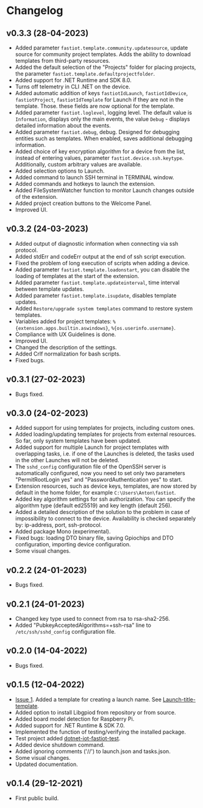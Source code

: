 # Changelog

## v0.3.3 (28-04-2023)

- Added parameter `fastiot.template.community.updatesource`, update source for community project templates. Adds the ability to download templates from third-party resources.
- Added the default selection of the "Projects" folder for placing projects, the parameter `fastiot.template.defaultprojectfolder`.
- Added support for .NET Runtime and SDK 8.0.
- Turns off telemetry in CLI .NET on the device.
- Added automatic addition of keys `fastiotIdLaunch`, `fastiotIdDevice`, `fastiotProject`, `fastiotIdTemplate` for Launch if they are not in the template. Those. these fields are now optional for the template.
- Added parameter `fastiot.loglevel`, logging level. The default value is `Information`, displays only the main events, the value `Debug` - displays detailed information about the events.
- Added parameter `fastiot.debug`, debug. Designed for debugging entities such as templates. When enabled, saves additional debugging information.
- Added choice of key encryption algorithm for a device from the list, instead of entering values, parameter `fastiot.device.ssh.keytype`. Additionally, custom arbitrary values are available.
- Added selection options to Launch.
- Added command to launch SSH terminal in TERMINAL window.
- Added commands and hotkeys to launch the extension.
- Added FileSystemWatcher function to monitor Launch changes outside of the extension.
- Added project creation buttons to the Welcome Panel.
- Improved UI.

## v0.3.2 (24-03-2023)

- Added output of diagnostic information when connecting via ssh protocol.
- Added stdErr and codeErr output at the end of ssh script execution.
- Fixed the problem of long execution of scripts when adding a device.
- Added parameter `fastiot.template.loadonstart`, you can disable the loading of templates at the start of the extension.
- Added parameter `fastiot.template.updateinterval`, time interval between template updates.
- Added parameter `fastiot.template.isupdate`, disables template updates.
- Added `Restore/upgrade system templates` command to restore system templates.
- Variables added for project templates: `%{extension.apps.builtin.aswindows}`, `%{os.userinfo.username}`.
- Compliance with UX Guidelines is done.
- Improved UI.
- Changed the description of the settings.
- Added Crlf normalization for bash scripts.
- Fixed bugs.

## v0.3.1 (27-02-2023)

- Bugs fixed.

## v0.3.0 (24-02-2023)

- Added support for using templates for projects, including custom ones.
- Added loading/updating templates for projects from external resources. So far, only system templates have been updated.
- Added support for multiple Launch for project templates with overlapping tasks, i.e. if one of the Launches is deleted, the tasks used in the other Launches will not be deleted.
- The `sshd_config` configuration file of the OpenSSH server is automatically configured, now you need to set only two parameters "PermitRootLogin yes" and "PasswordAuthentication yes" to start.
- Extension resources, such as device keys, templates, are now stored by default in the home folder, for example `C:\Users\Anton\fastiot`.
- Added key algorithm settings for ssh authorization. You can specify the algorithm type (default ed25519) and key length (default 256).
- Added a detailed description of the solution to the problem in case of impossibility to connect to the device. Availability is checked separately by: ip-address, port, ssh-protocol.
- Added package Mono (experimental).
- Fixed bugs: loading DTO binary file, saving Gpiochips and DTO configuration, importing device configuration.
- Some visual changes.

## v0.2.2 (24-01-2023)

- Bugs fixed.

## v0.2.1 (24-01-2023)

- Changed key type used to connect from rsa to rsa-sha2-256.
- Added "PubkeyAcceptedAlgorithms=+ssh-rsa" line to `/etc/ssh/sshd_config` configuration file.

## v0.2.0 (14-04-2022)

- Bugs fixed.

## v0.1.5 (12-04-2022)

- [Issue 1](https://github.com/devdotnetorg/vscode-extension-dotnet-fastiot/issues/1 "Issue 1"). Added a template for creating a launch name. See [Launch-title-template](https://github.com/devdotnetorg/vscode-extension-dotnet-fastiot/blob/master/docs/Launch-title-template.md "Launch-title-template").
- Added option to install Libgpiod from repository or from source.
- Added board model detection for Raspberry Pi.
- Added support for .NET Runtime & SDK 7.0.
- Implemented the function of testing/verifying the installed package.
- Test project added [dotnet-iot-fastiot-test](https://github.com/devdotnetorg/vscode-extension-dotnet-fastiot/tree/master/samples/dotnet-iot-fastiot-test "dotnet-iot-fastiot-test").
- Added device shutdown command.
- Added ignoring comments ('//') to launch.json and tasks.json.
- Some visual changes.
- Updated documentation.

## v0.1.4 (29-12-2021)

- First public build.
